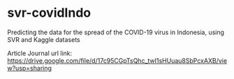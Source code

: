 # svr-covidIndo
Predicting the data for the spread of the COVID-19 virus in Indonesia, using SVR and Kaggle datasets

Article Journal url link:
https://drive.google.com/file/d/17c95CGpTsQhc_twI1sHUuau8SbPcxAXB/view?usp=sharing
